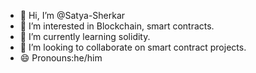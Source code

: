 - 👋 Hi, I’m @Satya-Sherkar
- 👀 I’m interested in Blockchain, smart contracts.
- 🌱 I’m currently learning solidity.
- 💞️ I’m looking to collaborate on smart contract projects.
- 😄 Pronouns:he/him

<!---
Satya-Sherkar/Satya-Sherkar is a ✨ special ✨ repository because its `README.md` (this file) appears on your GitHub profile.
You can click the Preview link to take a look at your changes.
--->
